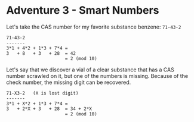 
# Adventure 3 - Smart Numbers

Let's take the CAS number for my favorite substance benzene: `71-43-2`

```
71-43-2
-------
3*1 + 4*2 + 1*3 + 7*4 =
3   + 8   + 3   + 28  = 42
                      = 2 (mod 10)
```

Let's say that we discover a vial of a clear substance that has a CAS number
scrawled on it, but one of the numbers is missing. Because of the check number, the missing digit can be recovered.

```
71-X3-2   (X is lost digit)
-------
3*1 + X*2 + 1*3 + 7*4 =
3   + 2*X + 3   + 28  = 34 + 2*X
                      = 2 (mod 10)